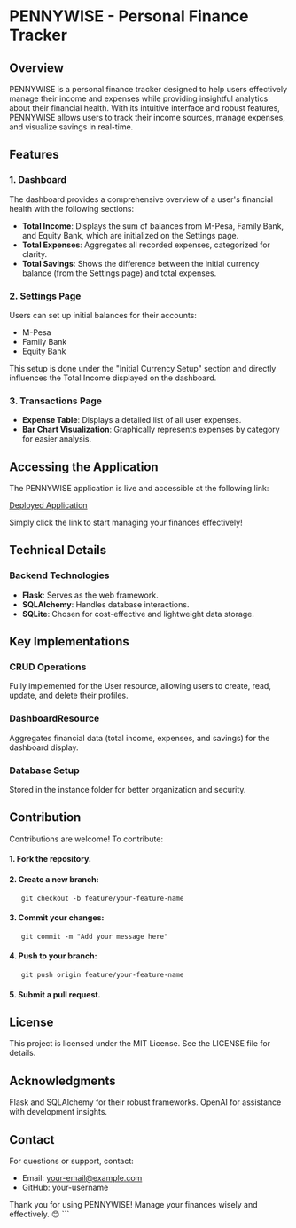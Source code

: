 # PENNYWISE - Personal Finance Tracker

## Overview

PENNYWISE is a personal finance tracker designed to help users effectively manage their income and expenses while providing insightful analytics about their financial health. With its intuitive interface and robust features, PENNYWISE allows users to track their income sources, manage expenses, and visualize savings in real-time.

## Features

### 1. Dashboard

The dashboard provides a comprehensive overview of a user's financial health with the following sections:

- **Total Income**: Displays the sum of balances from M-Pesa, Family Bank, and Equity Bank, which are initialized on the Settings page.
- **Total Expenses**: Aggregates all recorded expenses, categorized for clarity.
- **Total Savings**: Shows the difference between the initial currency balance (from the Settings page) and total expenses.

### 2. Settings Page

Users can set up initial balances for their accounts:

- M-Pesa
- Family Bank
- Equity Bank

This setup is done under the "Initial Currency Setup" section and directly influences the Total Income displayed on the dashboard.

### 3. Transactions Page

- **Expense Table**: Displays a detailed list of all user expenses.
- **Bar Chart Visualization**: Graphically represents expenses by category for easier analysis.

## Accessing the Application

The PENNYWISE application is live and accessible at the following link:

[Deployed Application](https://pennywise-frontend-y27l.onrender.com/)

Simply click the link to start managing your finances effectively!

## Technical Details

### Backend Technologies

- **Flask**: Serves as the web framework.
- **SQLAlchemy**: Handles database interactions.
- **SQLite**: Chosen for cost-effective and lightweight data storage.

## Key Implementations

### CRUD Operations

Fully implemented for the User resource, allowing users to create, read, update, and delete their profiles.

### DashboardResource

Aggregates financial data (total income, expenses, and savings) for the dashboard display.

### Database Setup

Stored in the instance folder for better organization and security.

## Contribution

Contributions are welcome! To contribute:

#### 1. Fork the repository.

#### 2. Create a new branch:
```
   git checkout -b feature/your-feature-name
   ````
#### 3. Commit your changes:
```
   git commit -m "Add your message here"
   ```
#### 4. Push to your branch:
```
   git push origin feature/your-feature-name
   ```
#### 5. Submit a pull request.

## License
This project is licensed under the MIT License. See the LICENSE file for details.

## Acknowledgments
Flask and SQLAlchemy for their robust frameworks.
OpenAI for assistance with development insights.

## Contact
For questions or support, contact:

- Email: your-email@example.com
- GitHub: your-username


Thank you for using PENNYWISE! Manage your finances wisely and effectively. 😊 ```